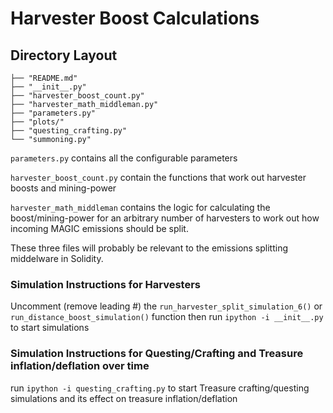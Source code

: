 # Harvester Boost Calculations


## Directory Layout
```
├── "README.md"
├── "__init__.py"
├── "harvester_boost_count.py"
├── "harvester_math_middleman.py"
├── "parameters.py"
├── "plots/"
├── "questing_crafting.py"
└── "summoning.py"
```

`parameters.py` contains all the configurable parameters

`harvester_boost_count.py` contain the functions that work out harvester boosts and mining-power

`harvester_math_middleman` contains the logic for calculating the boost/mining-power for an arbitrary number of harvesters to work out how incoming MAGIC emissions should be split.

These three files will probably be relevant to the emissions splitting middelware in Solidity.

### Simulation Instructions for Harvesters
Uncomment (remove leading #) the `run_harvester_split_simulation_6()`
or `run_distance_boost_simulation()` function then
run `ipython -i __init__.py` to start simulations

### Simulation Instructions for Questing/Crafting and Treasure inflation/deflation over time
run `ipython -i questing_crafting.py` to start Treasure crafting/questing simulations
and its effect on treasure inflation/deflation

